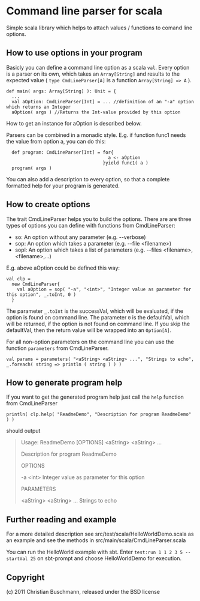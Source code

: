 # Command line parser for scala

Simple scala library which helps to attach values / functions to comand line options. 

## How to use options in your program

Basicly you can define a command line option as a scala `val`. Every option is 
a parser on its own, which takes an `Array[String]` and results to the 
expected value ( `type CmdLineParser[A]` is a function `Array[String] => A` ).
  
    def main( args: Array[String] ): Unit = {
      ...
      val aOption: CmdLineParser[Int] = ... //definition of an "-a" option which returns an Integer
      aOption( args ) //Returns the Int-value provided by this option

How to get an instance for aOption is described below.

Parsers can be combined in a monadic style.
E.g. if function func1 needs the value from option a, you can do this:

      def program: CmdLineParser[Int] = for{
                                          a <- aOption 
                                        }yield func1( a )
      program( args )

You can also add a description to every option, so that a complete formatted help 
for your program is generated.

## How to create options

The trait CmdLineParser helps you to build the options. There are are three 
types of options you can define with functions from CmdLineParser:

  * so: An option without any parameter (e.g. --verbose)
  * sop: An option which takes a parameter (e.g. --file \<filename\>)
  * sopl: An option which takes a list of parameters (e.g. --files \<filename\>,\<filename\>,...)

E.g. above aOption could be defined this way:

    val clp = 
      new CmdLineParser{
        val aOption = sop( "-a", "<int>", "Integer value as parameter for this option", _.toInt, 0 )
      }

  The parameter `_.toInt` is the successVal, which will be evaluated, if the option is found
  on command line.
  The parameter `0` is the defaultVal, which will be returned, if the option is not found
  on command line.
  If you skip the defaultVal, then the return value will be wrapped into an `Option[A]`.

For all non-option parameters on the command line you can use the function `parameters` from
CmdLineParser.

    val params = parameters( "<aString> <aString> ...", "Strings to echo", _.foreach( string => println ( string ) ) )

## How to generate program help

If you want to get the generated program help just call the `help` function from CmdLineParser

    println( clp.help( "ReadmeDemo", "Description for program ReadmeDemo" ) )

should output

> Usage: ReadmeDemo [OPTIONS] \<aString\> \<aString\> ...
> 
> Description for program ReadmeDemo
> 
> OPTIONS
> 
> -a \<int\>  Integer value as parameter for this option
> 
> PARAMETERS
> 
> \<aString\> \<aString\> ...  Strings to echo 

## Further reading and example

For a more detailed description see src/test/scala/HelloWorldDemo.scala as an example
and see the methods in src/main/scala/CmdLineParser.scala

You can run the HelloWorld example with sbt.
Enter `test:run 1 1 2 3 5 --startVal 25` on sbt-prompt and choose HelloWorldDemo for execution.

## Copyright
(c) 2011 Christian Buschmann, released under the BSD license

